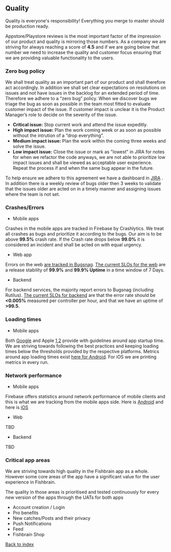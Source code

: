 ## Quality

Quality is everyone's responsibility! Everything you merge to master should be production ready.

Appstore/Playstore reviews is the most important factor of the impression of our product and quality is mirroring those numbers. 
As a company we are striving for always reaching a score of **4.5** and if we are going below that number we need to increase the quality and customer focus ensuring that we are providing valuable functionality to the users.


### Zero bug policy

We shall treat quality as an important part of our product and shall therefore act accordingly. In addition we shall set clear expectations on resolutions on issues and not have issues in the backlog for an extended period of time. Therefore we adhere to a “zero bug” policy.
When we discover bugs we triage the bug as soon as possible in the team most fitted to evaluate customer impact of the issue. If customer impact is unclear it is the Product Manager’s role to decide on the severity of the issue.
- **Critical issue:**
	Stop current work and attend the issue expeditly.
- **High impact issue:**
	Plan the work coming week or as soon as possible without the intrution of a “drop everything”.
- **Medium impact issue:**
	Plan the work within the coming three weeks and solve the issue.
- **Low impact issue:**
	Close the issue or mark as "lowest" in JIRA for notes for when we refactor the code anyways, we are not able to prioritize low impact issues and shall be viewed as acceptable user experience. Repeat the process if and when the same bug appear in the future.

To help ensure we adhere to this agreement we have a dashboard in [JIRA](https://fishbrain.atlassian.net/secure/Dashboard.jspa?selectPageId=10206) . In addition there is a weekly review of bugs older then 3 weeks to validate that the issues older are acted on in a timely manner and assigning issues where the team is not set.

### Crashes/Errors 
- Mobile apps

Crashes in the mobile apps are tracked in Firebase by Crashlytics. We treat all crashes as bugs and prioritize it according to the bugs. Our aim is to be above **99.5%** crash rate. If the Crash rate drops below **99.0%** it is considered an incident and shall be acted on with equal urgency.

- Web app

Errors on the web [are tracked in Bugsnag](https://github.com/fishbrain/mykiss-web/blob/develop/docs/frontend-guidelines/error-monitoring.md). [The current SLOs for the web](https://github.com/fishbrain/mykiss-web/blob/develop/docs/frontend-guidelines/slos.md) are a release stability of **99.9%** and **99.9% Uptime** in a time window of 7 Days.

- Backend

For backend services, the majority report errors to Bugsnag (including Rutilus). [The current SLOs for backend](https://docs.google.com/document/d/1GdoIj4CzLlZlAJTS9rTE9jIH52GL61qM-Lk0MpiVvyY/edit?ts=5dde8264) are that the error rate should be **<0.005%** measured per controller per hour, and that we have an uptime of **>99.5**.

### Loading times

- Mobile apps

Both [Google](https://developer.android.com/topic/performance/vitals/launch-time) and Apple [1](https://developer.apple.com/documentation/xcode/improving_your_app_s_performance/reducing_your_app_s_launch_time),[2](https://developer.apple.com/videos/play/wwdc2016/406/) provide with guidelines around app startup time. We are striving towards following the best practices and keeping loading times below the thresholds provided by the respective platforms.
Metrics around app loading times exist [here for Android](https://play.google.com/apps/publish/?account=8673675864021351303#AppHealthOverviewPlace:p=com.fishbrain.app&appid=4973867529686371805&aho=APP_HEALTH_DETAILS&ts=THIRTY_DAYS&ahbt=_CUSTOM). For iOS we are printing metrics in every run.

### Network performance

- Mobile apps

Firebase offers statistics around network performance of mobile clients and this is what we are tracking from the mobile apps side. Here is [Android](https://console.firebase.google.com/project/fishbrain.com:api-project-10207772235/performance/app/android:com.fishbrain.app/network) and here is [iOS](https://console.firebase.google.com/project/fishbrain.com:api-project-10207772235/performance/app/ios:com.fishbrain.app/network)


- Web

TBD


- Backend

TBD

### Critical app areas

We are striving towards high quality in the Fishbrain app as a whole. However some core areas of the app have a significant value for the user experience in Fishbrain.

The quality in those areas is prioritised and tested continuously for every new version of the apps through the UATs for both apps
- Account creation / Login
- Pro benefits
- New catches/Posts and their privacy
- Push Notifications
- Feed
- Fishbrain Shop


[Back to index](./../README.md)
